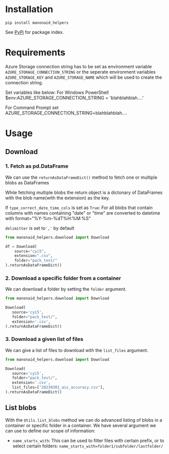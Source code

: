 
# Installation

```commandline
pip install manonaid_helpers
```

See [PyPi](https://pypi.org/project/manonaid-helpers/) for package index.

# Requirements

Azure Storage connection string has to be set as environment variable `AZURE_STORAGE_CONNECTION_STRING` or
the seperate environment variables `AZURE_STORAGE_KEY` and `AZURE_STORAGE_NAME` which will be used to create the connection string.

Set variables like below:
For Windows PowerShell
$env:AZURE_STORAGE_CONNECTION_STRING = 'blahblahblah....'

For Command Prompt
set AZURE_STORAGE_CONNECTION_STRING=blahblahblah....

# Usage

## Download

### 1. Fetch as pd.DataFrame

We can use the `returnAsDataFrameDict()` method to fetch one or multiple blobs as DataFrames

While fetching multiple blobs the return object is a dictonary of DataFrames with the blob name(with the extension) as the key.

If `type_correct_date_time_cols` is set as `True`: 
For all blobs that contain columns with names containing "date" or "time" are converted to datetime with format="%Y-%m-%dT%H:%M:%S"

`delimitter` is set to`','` by default

```python
from manonaid_helpers.download import Download

df = Download(
    source="cyi5", 
    extension=".csv", 
    folder="pack_test/"
).returnAsDataFrameDict()

```

### 2. Download a specific folder from a container

We can download a folder by setting the `folder` argument.

```python
from manonaid_helpers.download import Download

Download(
   source='cyi5',
   folder="pack_test/",
   extension='.csv',
).returnAsDataFrameDict()
```

### 3. Download a given list of files

We can give a list of files to download with the `list_files` argument.

```python
from manonaid_helpers.download import Download

Download(
   source='cyi5',
   folder="pack_test/",
   extension='.csv',
   list_files=["20230301_ais_accuracy.csv"],
).returnAsDataFrameDict()
```

## List blobs

With the `Utils.list_blobs` method we can do advanced listing of blobs in a container or specific folder in a container.
We have several argument we can use to define our scope of information:

- `name_starts_with`: This can be used to filter files with certain prefix, or to select certain folders: `name_starts_with=folder1/subfolder/lastfolder/`